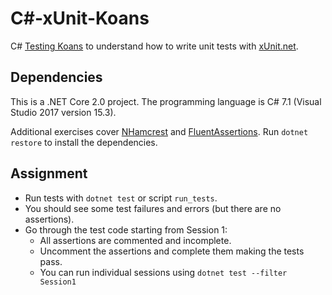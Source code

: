 # C#-xUnit-Koans

C# [Testing Koans](https://blog.code-cop.org/2015/12/testing-koans.html) to understand how to write unit tests with [xUnit.net](https://xunit.github.io/).

## Dependencies

This is a .NET Core 2.0 project. The programming language is C# 7.1 (Visual Studio 2017 version 15.3).

Additional exercises cover [NHamcrest](https://github.com/nhamcrest/NHamcrest) and [FluentAssertions](https://fluentassertions.com/). Run `dotnet restore` to install the dependencies.

## Assignment

* Run tests with `dotnet test` or script `run_tests`.
* You should see some test failures and errors (but there are no assertions).
* Go through the test code starting from Session 1:
  * All assertions are commented and incomplete.
  * Uncomment the assertions and complete them making the tests pass.
  * You can run individual sessions using `dotnet test --filter Session1`
